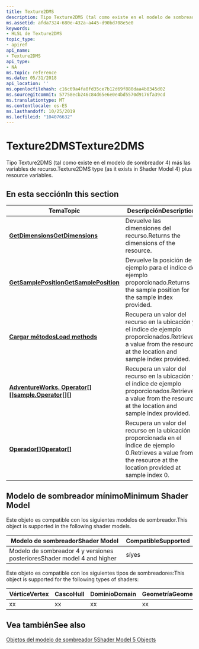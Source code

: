 ```yaml
---
title: Texture2DMS
description: Tipo Texture2DMS (tal como existe en el modelo de sombreador 4) más las variables de recurso.
ms.assetid: afda7324-680e-432a-a445-d90bd708e5e0
keywords:
- HLSL de Texture2DMS
topic_type:
- apiref
api_name:
- Texture2DMS
api_type:
- NA
ms.topic: reference
ms.date: 05/31/2018
api_location: ''
ms.openlocfilehash: c16c69a4fa0fd35ce7b12d69f880daa4b8345d02
ms.sourcegitcommit: 57758ecb246c84d65e6e0e4bd5570d9176fa39cd
ms.translationtype: MT
ms.contentlocale: es-ES
ms.lasthandoff: 10/25/2019
ms.locfileid: "104076632"
---
```

# <a name="texture2dms"></a><span data-ttu-id="1fef0-104">Texture2DMS</span><span class="sxs-lookup"><span data-stu-id="1fef0-104">Texture2DMS</span></span>

<span data-ttu-id="1fef0-105">Tipo Texture2DMS (tal como existe en el modelo de sombreador 4) más las variables de recurso.</span><span class="sxs-lookup"><span data-stu-id="1fef0-105">Texture2DMS type (as it exists in Shader Model 4) plus resource variables.</span></span>

## <a name="in-this-section"></a><span data-ttu-id="1fef0-106">En esta sección</span><span class="sxs-lookup"><span data-stu-id="1fef0-106">In this section</span></span>



| <span data-ttu-id="1fef0-107">Tema</span><span class="sxs-lookup"><span data-stu-id="1fef0-107">Topic</span></span>                                                                                    | <span data-ttu-id="1fef0-108">Descripción</span><span class="sxs-lookup"><span data-stu-id="1fef0-108">Description</span></span>                                                                                 |
|------------------------------------------------------------------------------------------|---------------------------------------------------------------------------------------------|
| [<span data-ttu-id="1fef0-109">**GetDimensions**</span><span class="sxs-lookup"><span data-stu-id="1fef0-109">**GetDimensions**</span></span>](sm5-object-texture2dms-getdimensions.md)<br/>                 | <span data-ttu-id="1fef0-110">Devuelve las dimensiones del recurso.</span><span class="sxs-lookup"><span data-stu-id="1fef0-110">Returns the dimensions of the resource.</span></span><br/>                                          |
| [<span data-ttu-id="1fef0-111">**GetSamplePosition**</span><span class="sxs-lookup"><span data-stu-id="1fef0-111">**GetSamplePosition**</span></span>](sm5-object-texture2dms-getsampleposition.md)<br/>         | <span data-ttu-id="1fef0-112">Devuelve la posición de ejemplo para el índice de ejemplo proporcionado.</span><span class="sxs-lookup"><span data-stu-id="1fef0-112">Returns the sample position for the sample index provided.</span></span><br/>                       |
| [<span data-ttu-id="1fef0-113">**Cargar métodos**</span><span class="sxs-lookup"><span data-stu-id="1fef0-113">**Load methods**</span></span>](texture2dms-load.md)<br/>                                      | <span data-ttu-id="1fef0-114">Recupera un valor del recurso en la ubicación y el índice de ejemplo proporcionados.</span><span class="sxs-lookup"><span data-stu-id="1fef0-114">Retrieves a value from the resource at the location and sample index provided.</span></span><br/>   |
| <span data-ttu-id="1fef0-115">[**AdventureWorks. Operator\[\]\[\]**](sm5-object-texture2dms-sampleoperatorindex.md)</span><span class="sxs-lookup"><span data-stu-id="1fef0-115">[**sample.Operator\[\]\[\]**](sm5-object-texture2dms-sampleoperatorindex.md)</span></span><br/> | <span data-ttu-id="1fef0-116">Recupera un valor del recurso en la ubicación y el índice de ejemplo proporcionados.</span><span class="sxs-lookup"><span data-stu-id="1fef0-116">Retrieves a value from the resource at the location and sample index provided.</span></span><br/>   |
| <span data-ttu-id="1fef0-117">[**Operador\[\]**](sm5-object-texture2dms-operator1.md)</span><span class="sxs-lookup"><span data-stu-id="1fef0-117">[**Operator\[\]**](sm5-object-texture2dms-operator1.md)</span></span><br/>                      | <span data-ttu-id="1fef0-118">Recupera un valor del recurso en la ubicación proporcionada en el índice de ejemplo 0.</span><span class="sxs-lookup"><span data-stu-id="1fef0-118">Retrieves a value from the resource at the location provided at sample index 0.</span></span> <br/> |



 

## <a name="minimum-shader-model"></a><span data-ttu-id="1fef0-119">Modelo de sombreador mínimo</span><span class="sxs-lookup"><span data-stu-id="1fef0-119">Minimum Shader Model</span></span>

<span data-ttu-id="1fef0-120">Este objeto es compatible con los siguientes modelos de sombreador.</span><span class="sxs-lookup"><span data-stu-id="1fef0-120">This object is supported in the following shader models.</span></span>



| <span data-ttu-id="1fef0-121">Modelo de sombreador</span><span class="sxs-lookup"><span data-stu-id="1fef0-121">Shader Model</span></span>              | <span data-ttu-id="1fef0-122">Compatible</span><span class="sxs-lookup"><span data-stu-id="1fef0-122">Supported</span></span> |
|---------------------------|-----------|
| <span data-ttu-id="1fef0-123">Modelo de sombreador 4 y versiones posteriores</span><span class="sxs-lookup"><span data-stu-id="1fef0-123">Shader model 4 and higher</span></span> | <span data-ttu-id="1fef0-124">sí</span><span class="sxs-lookup"><span data-stu-id="1fef0-124">yes</span></span>       |



 

<span data-ttu-id="1fef0-125">Este objeto es compatible con los siguientes tipos de sombreadores:</span><span class="sxs-lookup"><span data-stu-id="1fef0-125">This object is supported for the following types of shaders:</span></span>



| <span data-ttu-id="1fef0-126">Vértice</span><span class="sxs-lookup"><span data-stu-id="1fef0-126">Vertex</span></span> | <span data-ttu-id="1fef0-127">Casco</span><span class="sxs-lookup"><span data-stu-id="1fef0-127">Hull</span></span> | <span data-ttu-id="1fef0-128">Dominio</span><span class="sxs-lookup"><span data-stu-id="1fef0-128">Domain</span></span> | <span data-ttu-id="1fef0-129">Geometría</span><span class="sxs-lookup"><span data-stu-id="1fef0-129">Geometry</span></span> | <span data-ttu-id="1fef0-130">Píxel</span><span class="sxs-lookup"><span data-stu-id="1fef0-130">Pixel</span></span> | <span data-ttu-id="1fef0-131">Compute</span><span class="sxs-lookup"><span data-stu-id="1fef0-131">Compute</span></span> |
|--------|------|--------|----------|-------|---------|
| <span data-ttu-id="1fef0-132">x</span><span class="sxs-lookup"><span data-stu-id="1fef0-132">x</span></span>      | <span data-ttu-id="1fef0-133">x</span><span class="sxs-lookup"><span data-stu-id="1fef0-133">x</span></span>    | <span data-ttu-id="1fef0-134">x</span><span class="sxs-lookup"><span data-stu-id="1fef0-134">x</span></span>      | <span data-ttu-id="1fef0-135">x</span><span class="sxs-lookup"><span data-stu-id="1fef0-135">x</span></span>        | <span data-ttu-id="1fef0-136">x</span><span class="sxs-lookup"><span data-stu-id="1fef0-136">x</span></span>     | <span data-ttu-id="1fef0-137">x</span><span class="sxs-lookup"><span data-stu-id="1fef0-137">x</span></span>       |



 

## <a name="see-also"></a><span data-ttu-id="1fef0-138">Vea también</span><span class="sxs-lookup"><span data-stu-id="1fef0-138">See also</span></span>

<dl> <dt>

[<span data-ttu-id="1fef0-139">Objetos del modelo de sombreador 5</span><span class="sxs-lookup"><span data-stu-id="1fef0-139">Shader Model 5 Objects</span></span>](d3d11-graphics-reference-sm5-objects.md)
</dt> </dl>

 

 





